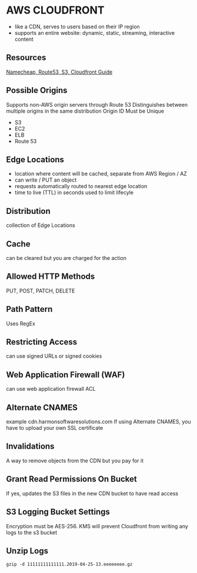 # AWS CLOUDFRONT

- like a CDN, serves to users based on their IP region
- supports an entire website: dynamic, static, streaming, interactive content

## Resources

[Namecheap, Route53, S3, Cloudfront Guide](https://benjamincongdon.me/blog/2017/06/13/How-to-Deploy-a-Secure-Static-Site-to-AWS-with-S3-and-CloudFront/)

## Possible Origins

Supports non-AWS origin servers through Route 53
Distinguishes between multiple origins in the same distribution
Origin ID Must be Unique

- S3
- EC2
- ELB
- Route 53

## Edge Locations

- location where content will be cached, separate from AWS Region / AZ
- can write / PUT an object
- requests automatically routed to nearest edge location
- time to live (TTL) in seconds used to limit lifecyle

## Distribution

collection of Edge Locations

## Cache

can be cleared but you are charged for the action

## Allowed HTTP Methods

PUT, POST, PATCH, DELETE

## Path Pattern

Uses RegEx

## Restricting Access

can use signed URLs or signed cookies

## Web Application Firewall (WAF)

can use web application firewall ACL

## Alternate CNAMES

example cdn.harmonsoftwaresolutions.com
If using Alternate CNAMES, you have to upload your own SSL certificate

## Invalidations

A way to remove objects from the CDN but you pay for it

## Grant Read Permissions On Bucket

If yes, updates the S3 files in the new CDN bucket to have read access

## S3 Logging Bucket Settings

Encryption must be AES-256. KMS will prevent Cloudfront from writing any logs to the s3 bucket

## Unzip Logs

```console
gzip -d 11111111111111.2019-04-25-13.eeeeeeee.gz
```
